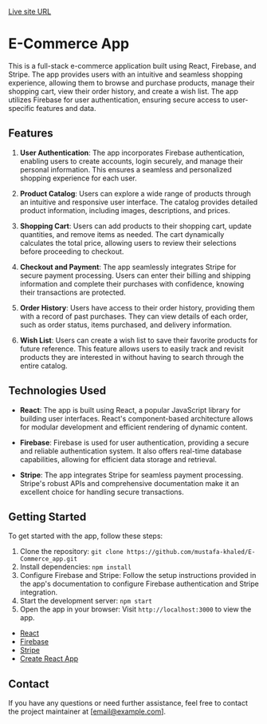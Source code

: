 [Live site URL](https://e-commerce-app-6b468.web.app/)

# E-Commerce App

This is a full-stack e-commerce application built using React, Firebase, and Stripe. The app provides users with an intuitive and seamless shopping experience, allowing them to browse and purchase products, manage their shopping cart, view their order history, and create a wish list. The app utilizes Firebase for user authentication, ensuring secure access to user-specific features and data.

## Features

1. **User Authentication**: The app incorporates Firebase authentication, enabling users to create accounts, login securely, and manage their personal information. This ensures a seamless and personalized shopping experience for each user.

2. **Product Catalog**: Users can explore a wide range of products through an intuitive and responsive user interface. The catalog provides detailed product information, including images, descriptions, and prices.

3. **Shopping Cart**: Users can add products to their shopping cart, update quantities, and remove items as needed. The cart dynamically calculates the total price, allowing users to review their selections before proceeding to checkout.

4. **Checkout and Payment**: The app seamlessly integrates Stripe for secure payment processing. Users can enter their billing and shipping information and complete their purchases with confidence, knowing their transactions are protected.

5. **Order History**: Users have access to their order history, providing them with a record of past purchases. They can view details of each order, such as order status, items purchased, and delivery information.

6. **Wish List**: Users can create a wish list to save their favorite products for future reference. This feature allows users to easily track and revisit products they are interested in without having to search through the entire catalog.

## Technologies Used

- **React**: The app is built using React, a popular JavaScript library for building user interfaces. React's component-based architecture allows for modular development and efficient rendering of dynamic content.

- **Firebase**: Firebase is used for user authentication, providing a secure and reliable authentication system. It also offers real-time database capabilities, allowing for efficient data storage and retrieval.

- **Stripe**: The app integrates Stripe for seamless payment processing. Stripe's robust APIs and comprehensive documentation make it an excellent choice for handling secure transactions.

## Getting Started

To get started with the app, follow these steps:

1. Clone the repository: `git clone https://github.com/mustafa-khaled/E-Commerce_app.git`
2. Install dependencies: `npm install`
3. Configure Firebase and Stripe: Follow the setup instructions provided in the app's documentation to configure Firebase authentication and Stripe integration.
4. Start the development server: `npm start`
5. Open the app in your browser: Visit `http://localhost:3000` to view the app.




- [React](https://reactjs.org/)
- [Firebase](https://firebase.google.com/)
- [Stripe](https://stripe.com/)
- [Create React App](https://create-react-app.dev/)

## Contact

If you have any questions or need further assistance, feel free to contact the project maintainer at [email@example.com].


